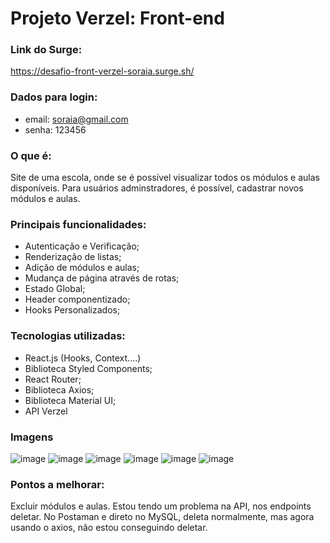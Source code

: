 # Projeto Verzel: Front-end

### Link do Surge: 
https://desafio-front-verzel-soraia.surge.sh/

### Dados para login:
- email: soraia@gmail.com
- senha: 123456

### O que é:
Site de uma escola, onde se é possível visualizar todos os módulos e aulas disponíveis. 
Para usuários adminstradores, é possível, cadastrar novos módulos e aulas.

### Principais funcionalidades:
- Autenticação e Verificação;
- Renderização de listas;
- Adição de módulos e aulas;
- Mudança de página através de rotas;
- Estado Global;
- Header componentizado;
- Hooks Personalizados;

### Tecnologias utilizadas:
- React.js (Hooks, Context....)
- Biblioteca Styled Components;
- React Router;
- Biblioteca Axios; 
- Biblioteca Material UI;
- API Verzel

### Imagens
![image](https://media.discordapp.net/attachments/895788142118969386/960493653225254963/unknown.png?width=765&height=430)
![image](https://media.discordapp.net/attachments/895788142118969386/960494302855831572/unknown.png?width=765&height=430)
![image](https://media.discordapp.net/attachments/895788142118969386/960491612813791292/unknown.png?width=765&height=430)
![image](https://media.discordapp.net/attachments/895788142118969386/960491461995028530/unknown.png?width=765&height=430)
![image](https://media.discordapp.net/attachments/895788142118969386/960491509029957642/unknown.png?width=765&height=430)
![image](https://media.discordapp.net/attachments/895788142118969386/960491561920118824/unknown.png?width=765&height=430)


### Pontos a melhorar:
Excluir módulos e aulas. Estou tendo um problema na API, nos endpoints deletar. No Postaman e direto no MySQL, deleta normalmente, mas agora usando o axios, não estou conseguindo deletar. 